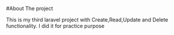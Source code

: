 #About The project

This is my third laravel project with Create,Read,Update and Delete functionality. I did it for practice purpose
